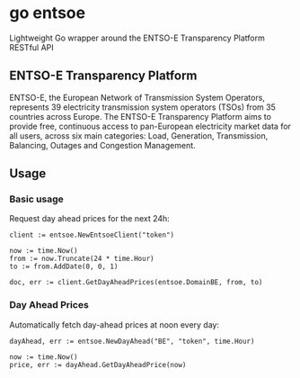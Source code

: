 # go entsoe

Lightweight Go wrapper around the ENTSO-E Transparency Platform RESTful API

## ENTSO-E Transparency Platform

ENTSO-E, the European Network of Transmission System Operators, represents 39 electricity transmission system operators (TSOs) from 35 countries across Europe. The ENTSO-E Transparency Platform aims to provide free, continuous access to pan-European electricity market data for all users, across six main categories: Load, Generation, Transmission, Balancing, Outages and Congestion Management.

## Usage

### Basic usage

Request day ahead prices for the next 24h:

```
client := entsoe.NewEntsoeClient("token")

now := time.Now()
from := now.Truncate(24 * time.Hour)
to := from.AddDate(0, 0, 1)

doc, err := client.GetDayAheadPrices(entsoe.DomainBE, from, to)
```

### Day Ahead Prices

Automatically fetch day-ahead prices at noon every day:

```
dayAhead, err := entsoe.NewDayAhead("BE", "token", time.Hour)

now := time.Now()
price, err := dayAhead.GetDayAheadPrice(now)
```
